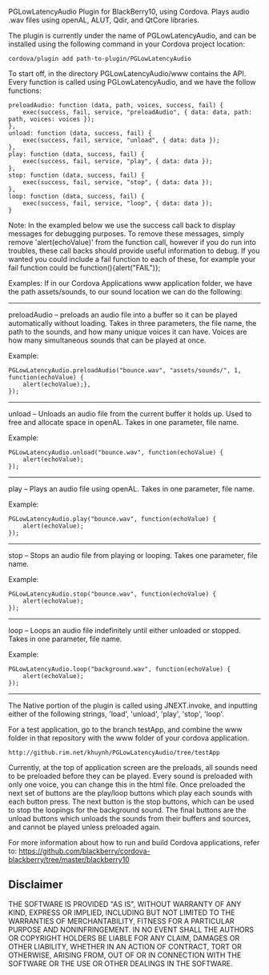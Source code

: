 ﻿PGLowLatencyAudio Plugin for BlackBerry10, using Cordova. Plays audio .wav files using openAL, ALUT, Qdir, and QtCore libraries.

The plugin is currently under the name of PGLowLatencyAudio, and can be installed using the following command in your Cordova project location:

    cordova/plugin add path-to-plugin/PGLowLatencyAudio

To start off, in the directory PGLowLatencyAudio/www contains the API. Every function is called using PGLowLatencyAudio, and we have the follow functions: 

    preloadAudio: function (data, path, voices, success, fail) {
        exec(success, fail, service, "preloadAudio", { data: data, path: path, voices: voices });
    },
    unload: function (data, success, fail) {
        exec(success, fail, service, "unload", { data: data });
    },
    play: function (data, success, fail) {
        exec(success, fail, service, "play", { data: data });
    },
    stop: function (data, success, fail) {
        exec(success, fail, service, "stop", { data: data });
    },
    loop: function (data, success, fail) {
        exec(success, fail, service, "loop", { data: data });
    }

Note: In the exampled below we use the success call back to display messages for debugging purposes. To remove these messages, simply remove 'alert(echoValue)' from the function call, however if you do run into troubles, these call backs should provide useful information to debug. If you wanted you could include a fail function to each of these, for example your fail function could be function(){alert("FAIL")};

Examples: If in our Cordova Applications www application folder, we have the path assets/sounds, to our sound location we can do the following:

----------------------------------------------------------------------------------

preloadAudio – preloads an audio file into a buffer so it can be played automatically without loading. Takes in three parameters, the file name, the path to the sounds, and how many unique voices it can have. Voices are how many simultaneous sounds that can be played at once.

Example:

	PGLowLatencyAudio.preloadAudio("bounce.wav", "assets/sounds/", 1, 	function(echoValue) {
		alert(echoValue);},
	});

----------------------------------------------------------------------------------

unload – Unloads an audio file from the current buffer it holds up. Used to free and allocate space in openAL. Takes in one parameter, file name.






Example:
  
	PGLowLatencyAudio.unload("bounce.wav", function(echoValue) {
		alert(echoValue);
	});

----------------------------------------------------------------------------------

play – Plays an audio file using openAL. Takes in one parameter, file name.

Example:
 
	PGLowLatencyAudio.play("bounce.wav", function(echoValue) {
		alert(echoValue);
	});   

----------------------------------------------------------------------------------

stop – Stops an audio file from playing or looping. Takes one parameter, file name.

Example: 

	PGLowLatencyAudio.stop("bounce.wav", function(echoValue) {
		alert(echoValue); 
	});

----------------------------------------------------------------------------------

loop – Loops an audio file indefinitely until either unloaded or stopped. Takes in one parameter, file name.

Example: 

	PGLowLatencyAudio.loop("background.wav", function(echoValue) {
		alert(echoValue);
	});       

----------------------------------------------------------------------------------

The Native portion of the plugin is called using JNEXT.invoke, and inputting either of the following strings, 'load', 'unload', 'play', 'stop', 'loop'.

For a test application, go to the branch testApp, and combine the www folder in that repository with the www folder of your cordova application.

	http://github.rim.net/khuynh/PGLowLatencyAudio/tree/testApp

Currently, at the top of application screen are the preloads, all sounds need to be preloaded before they can be played. Every sound is preloaded with only one voice, you can change this in the html file. Once preloaded the next set of buttons are the play/loop buttons which play each sounds with each button press. The next button is the stop buttons, which can be used to stop the loopings for the background sound. The final buttons are the unload buttons which unloads the sounds from their buffers and sources, and cannot be played unless preloaded again.


For more information about how to run and build Cordova applications, refer to:
https://github.com/blackberry/cordova-blackberry/tree/master/blackberry10

## Disclaimer

THE SOFTWARE IS PROVIDED "AS IS", WITHOUT WARRANTY OF ANY KIND, EXPRESS OR IMPLIED, INCLUDING BUT NOT LIMITED TO THE WARRANTIES OF MERCHANTABILITY, FITNESS FOR A PARTICULAR PURPOSE AND NONINFRINGEMENT. IN NO EVENT SHALL THE AUTHORS OR COPYRIGHT HOLDERS BE LIABLE FOR ANY CLAIM, DAMAGES OR OTHER LIABILITY, WHETHER IN AN ACTION OF CONTRACT, TORT OR OTHERWISE, ARISING FROM, OUT OF OR IN CONNECTION WITH THE SOFTWARE OR THE USE OR OTHER DEALINGS IN THE SOFTWARE.

